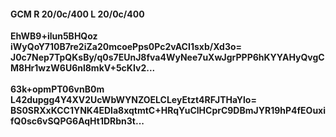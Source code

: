 #### GCM R 20/0c/400 L 20/0c/400
**EhWB9+ilun5BHQoz**<br/>**iWyQoY710B7re2iZa20mcoePps0Pc2vACI1sxb/Xd3o=**<br/>**J0c7Nep7TpQKsBy/q0s7EUnJ8fva4WyNee7uXwJgrPPP6hKYYAHyQvgCM8Hr1wzW6U6nl8mkV+5cKIv2...**<br/><br/>
**63k+opmPT06vnB0m**<br/>**L42dupgg4Y4XV2UcWbWYNZOELCLeyEtzt4RFJTHaYlo=**<br/>**BS0SRXxKCC1YNK4EDIa8xqtmtC+HRqYuClHCprC9DBmJYR19hP4fEOuxifQ0sc6vSQPG6AqHt1DRbn3t...**